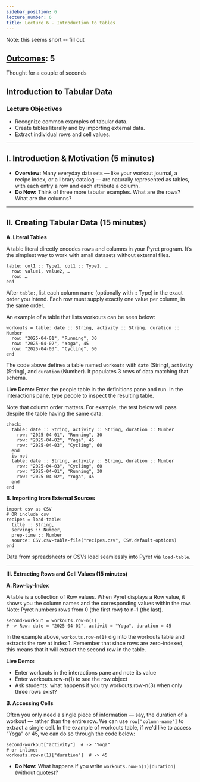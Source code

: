 ```yaml
---
sidebar_position: 6
lecture_number: 6
title: Lecture 6 - Introduction to tables
---
```


Note: this seems short -- fill out

## [Outcomes](../outcomes/): 5

Thought for a couple of seconds


## Introduction to Tabular Data

### Lecture Objectives
- Recognize common examples of tabular data.
- Create tables literally and by importing external data.
- Extract individual rows and cell values.

---

## I. Introduction & Motivation (5 minutes)

- **Overview:** Many everyday datasets — like your workout journal, a recipe index, or a library catalog — are naturally represented as tables, with each entry a row and each attribute a column.
- **Do Now:** Think of three more tabular examples. What are the rows? What are the columns?

---

## II. Creating Tabular Data (15 minutes)

**A. Literal Tables**

A table literal directly encodes rows and columns in your Pyret program. It’s the simplest way to work with small datasets without external files.
```pyret
table: col1 :: Type1, col1 :: Type1, …  
  row: value1, value2, …  
  row: … 
end
```

After `table:`, list each column name (optionally with :: Type) in the exact order you intend. Each row must supply exactly one value per column, in the same order.

An example of a table that lists workouts can be seen below: 
```pyret
workouts = table: date :: String, activity :: String, duration :: Number
  row: "2025-04-01", "Running", 30
  row: "2025-04-02", "Yoga", 45
  row: "2025-04-03", "Cycling", 60
end
```
The code above defines a table named `workouts` with `date` (String), `activity` (String), and `duration` (Number). It populates 3 rows of data matching that schema.

**Live Demo:**
Enter the people table in the definitions pane and run. In the interactions pane, type people to inspect the resulting table.

Note that column order matters. For example, the test below will pass despite the table having the same data:
```pyret
check:
  table: date :: String, activity :: String, duration :: Number
    row: "2025-04-01", "Running", 30
    row: "2025-04-02", "Yoga", 45
    row: "2025-04-03", "Cycling", 60
  end
  is-not
  table: date :: String, activity :: String, duration :: Number
    row: "2025-04-03", "Cycling", 60
    row: "2025-04-01", "Running", 30
    row: "2025-04-02", "Yoga", 45
  end
end
```

**B. Importing from External Sources**

```pyret
import csv as CSV
# OR include csv
recipes = load-table:
  title :: String,
  servings :: Number,
  prep-time :: Number
  source: CSV.csv-table-file("recipes.csv", CSV.default-options)
end
```

Data from spreadsheets or CSVs load seamlessly into Pyret via `load-table`.

---

**III. Extracting Rows and Cell Values (15 minutes)**

**A. Row-by-Index**

A table is a collection of Row values. When Pyret displays a Row value, it shows you the column names and the corresponding values within the row.
Note: Pyret numbers rows from 0 (the first row) to n–1 (the last). 

```pyret
second-workout = workouts.row-n(1)
# -> Row: date = "2025-04-02", activit = "Yoga", duration = 45
```
In the example above, `workouts.row-n(1)` dig into the workouts table and extracts the row at index 1. Remember that since rows are zero-indexed, this means that it will extract the second row in the table.

**Live Demo:**
- Enter workouts in the interactions pane and note its value
- Enter workouts.row-n(1) to see the row object
- Ask students: what happens if you try workouts.row-n(3) when only three rows exist?

**B. Accessing Cells**

Often you only need a single piece of information — say, the duration of a workout — rather than the entire row. We can use `row["column-name"]` to extract a single cell. In the example of workouts table, if we'd like to access "Yoga" or 45, we can do so through the code below:

```pyret
second-workout["activity"]  # -> "Yoga"
# or inline:
workouts.row-n(1)["duration"]  # -> 45
```

* **Do Now:** What happens if you write `workouts.row-n(1)[duration]` (without quotes)?



